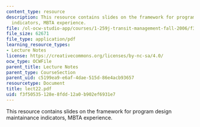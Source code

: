 ```yaml
---
content_type: resource
description: This resource contains slides on the framework for program design maintainance
  indicators, MBTA experience.
file: /ol-ocw-studio-app/courses/1-259j-transit-management-fall-2006/f3f50535128e8fdd12a0b902ef6931e7_lect22.pdf
file_size: 62671
file_type: application/pdf
learning_resource_types:
- Lecture Notes
license: https://creativecommons.org/licenses/by-nc-sa/4.0/
ocw_type: OCWFile
parent_title: Lecture Notes
parent_type: CourseSection
parent_uid: c5199ea9-e6af-4dae-515d-86e4acb93657
resourcetype: Document
title: lect22.pdf
uid: f3f50535-128e-8fdd-12a0-b902ef6931e7
---
```

This resource contains slides on the framework for program design maintainance indicators, MBTA experience.